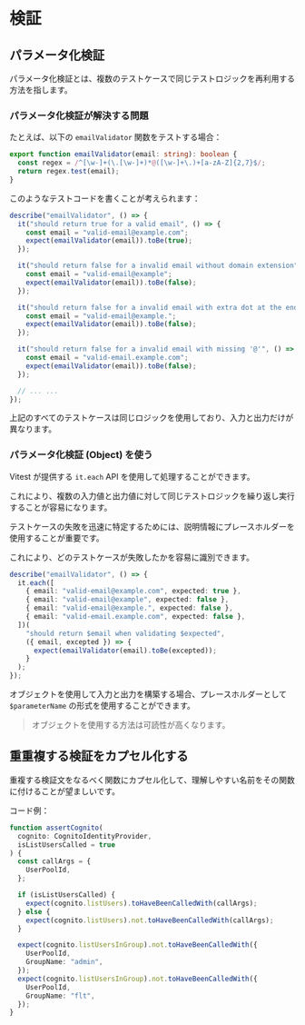 # 検証

## パラメータ化検証

パラメータ化検証とは、複数のテストケースで同じテストロジックを再利用する方法を指します。

### パラメータ化検証が解決する問題

たとえば、以下の `emailValidator` 関数をテストする場合：

```ts
export function emailValidator(email: string): boolean {
  const regex = /^[\w-]+(\.[\w-]+)*@([\w-]+\.)+[a-zA-Z]{2,7}$/;
  return regex.test(email);
}
```

このようなテストコードを書くことが考えられます：

```ts
describe("emailValidator", () => {
  it("should return true for a valid email", () => {
    const email = "valid-email@example.com";
    expect(emailValidator(email)).toBe(true);
  });

  it("should return false for a invalid email without domain extension", () => {
    const email = "valid-email@example";
    expect(emailValidator(email)).toBe(false);
  });

  it("should return false for a invalid email with extra dot at the end", () => {
    const email = "valid-email@example.";
    expect(emailValidator(email)).toBe(false);
  });

  it("should return false for a invalid email with missing '@'", () => {
    const email = "valid-email.example.com";
    expect(emailValidator(email)).toBe(false);
  });

  // ... ...
});
```

上記のすべてのテストケースは同じロジックを使用しており、入力と出力だけが異なります。

### パラメータ化検証 (Object) を使う

Vitest が提供する `it.each` API を使用して処理することができます。

これにより、複数の入力値と出力値に対して同じテストロジックを繰り返し実行することが容易になります。

テストケースの失敗を迅速に特定するためには、説明情報にプレースホルダーを使用することが重要です。

これにより、どのテストケースが失敗したかを容易に識別できます。

```ts
describe("emailValidator", () => {
  it.each([
    { email: "valid-email@example.com", expected: true },
    { email: "valid-email@example", expected: false },
    { email: "valid-email@example.", expected: false },
    { email: "valid-email.example.com", expected: false },
  ])(
    "should return $email when validating $expected",
    ({ email, excepted }) => {
      expect(emailValidator(email).toBe(excepted));
    }
  );
});
```

オブジェクトを使用して入力と出力を構築する場合、プレースホルダーとして `$parameterName` の形式を使用することができます。

> オブジェクトを使用する方法は可読性が高くなります。

## 重重複する検証をカプセル化する

重複する検証文をなるべく関数にカプセル化して、理解しやすい名前をその関数に付けることが望ましいです。

コード例：

```ts
function assertCognito(
  cognito: CognitoIdentityProvider,
  isListUsersCalled = true
) {
  const callArgs = {
    UserPoolId,
  };

  if (isListUsersCalled) {
    expect(cognito.listUsers).toHaveBeenCalledWith(callArgs);
  } else {
    expect(cognito.listUsers).not.toHaveBeenCalledWith(callArgs);
  }

  expect(cognito.listUsersInGroup).not.toHaveBeenCalledWith({
    UserPoolId,
    GroupName: "admin",
  });
  expect(cognito.listUsersInGroup).not.toHaveBeenCalledWith({
    UserPoolId,
    GroupName: "flt",
  });
}
```
